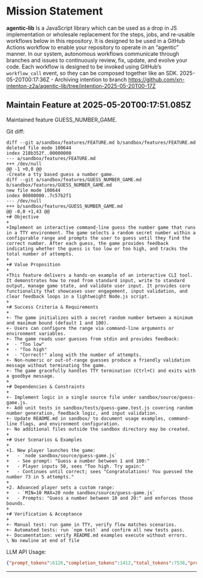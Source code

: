 # Mission Statement

**agentic‑lib** Is a JavaScript library which can be used as a drop in JS implementation or wholesale replacement for 
the steps, jobs, and re-usable workflows below in this repository. It is designed to be used in a GitHub Actions 
workflow to enable your repository to operate in an “agentic” manner. In our system, autonomous workflows communicate
through branches and issues to continuously review, fix, update, and evolve your code. Each workflow is designed to be
invoked using GitHub’s `workflow_call` event, so they can be composed together like an SDK.
2025-05-20T00:17:36Z - Archiving intentïon to branch https://github.com/xn-intenton-z2a/agentic-lib/tree/intention-2025-05-20T00-17Z

## Maintain Feature at 2025-05-20T00:17:51.085Z

Maintained feature GUESS_NUMBER_GAME.

Git diff:

```
diff --git a/sandbox/features/FEATURE.md b/sandbox/features/FEATURE.md
deleted file mode 100644
index 218b352f..00000000
--- a/sandbox/features/FEATURE.md
+++ /dev/null
@@ -1 +0,0 @@
-Create a tty based guess a number game.
diff --git a/sandbox/features/GUESS_NUMBER_GAME.md b/sandbox/features/GUESS_NUMBER_GAME.md
new file mode 100644
index 00000000..7c57b2f1
--- /dev/null
+++ b/sandbox/features/GUESS_NUMBER_GAME.md
@@ -0,0 +1,43 @@
+# Objective
+
+Implement an interactive command-line guess the number game that runs in a TTY environment. The game selects a random secret number within a configurable range and prompts the user to guess until they find the correct number. After each guess, the game provides feedback indicating whether the guess is too low or too high, and tracks the total number of attempts.
+
+# Value Proposition
+
+This feature delivers a hands-on example of an interactive CLI tool. It demonstrates how to read from standard input, write to standard output, manage game state, and validate user input. It provides core functionality that showcases user engagement, input validation, and clear feedback loops in a lightweight Node.js script.
+
+# Success Criteria & Requirements
+
+- The game initializes with a secret random number between a minimum and maximum bound (default 1 and 100).
+- Users can configure the range via command-line arguments or environment variables.
+- The game reads user guesses from stdin and provides feedback:
+  - "Too low"
+  - "Too high"
+  - "Correct!" along with the number of attempts.
+- Non-numeric or out-of-range guesses produce a friendly validation message without terminating the game.
+- The game gracefully handles TTY termination (Ctrl+C) and exits with a goodbye message.
+
+# Dependencies & Constraints
+
+- Implement logic in a single source file under sandbox/source/guess-game.js.
+- Add unit tests in sandbox/tests/guess-game.test.js covering random number generation, feedback logic, and input validation.
+- Update README.md in sandbox/ to document usage examples, command-line flags, and environment configuration.
+- No additional files outside the sandbox directory may be created.
+
+# User Scenarios & Examples
+
+1. New player launches the game:
+   - `node sandbox/source/guess-game.js`
+   - See prompt: "Guess a number between 1 and 100:"
+   - Player inputs 50, sees "Too high. Try again:"
+   - Continues until correct; sees "Congratulations! You guessed the number 73 in 5 attempts."
+
+2. Advanced player sets a custom range:
+   - `MIN=10 MAX=20 node sandbox/source/guess-game.js`
+   - Prompts: "Guess a number between 10 and 20:" and enforces those bounds.
+
+# Verification & Acceptance
+
+- Manual test: run game in TTY, verify flow matches scenarios.
+- Automated tests: run `npm test` and confirm all new tests pass.
+- Documentation: verify README.md examples execute without errors.
\ No newline at end of file
```

LLM API Usage:

```json
{"prompt_tokens":6126,"completion_tokens":1412,"total_tokens":7538,"prompt_tokens_details":{"cached_tokens":0,"audio_tokens":0},"completion_tokens_details":{"reasoning_tokens":832,"audio_tokens":0,"accepted_prediction_tokens":0,"rejected_prediction_tokens":0}}
```
---

